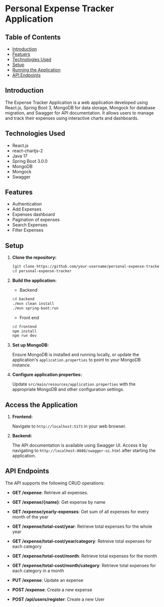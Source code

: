 
# Personal Expense Tracker Application

## Table of Contents
- [Introduction](#introduction)
- [Featuers](#Features)
- [Technologies Used](#technologies-used)
- [Setup](#setup)
- [Running the Application](#running-the-application)
- [API Endpoints](#api-endpoints)

## Introduction

The Expense Tracker Application is a web application developed using React.js, Spring Boot 3, MongoDB for data storage, Mongock for database migration, and Swagger for API documentation. It allows users to manage and track their expenses using interactive charts and dashboards.

## Technologies Used

- React.js
- react-chartjs-2
- Java 17
- Spring Boot 3.0.0
- MongoDB
- Mongock
- Swagger

## Features

- Authentication
- Add Expenses
- Expenses dashboard
- Pagination of expenses
- Search Expenses
- Filter Expenses

## Setup

1. **Clone the repository:**

    ```bash
    [git clone https://github.com/your-username/personal-expense-tracker.git]
    cd personal-expense-tracker
    ```

2. **Build the application:**
    - Backend
    ```bash
    cd backend
    ./mvn clean install
    ./mvn spring-boot:run
    ```
    - Front end
    ```bash
    cd frontend
    npm install
    npm run dev
    ```
       



3. **Set up MongoDB:**

    Ensure MongoDB is installed and running locally, or update the application's `application.properties` to point to your MongoDB instance.

4. **Configure application properties:**

    Update `src/main/resources/application.properties` with the appropriate MongoDB and other configuration settings.

## Access the Application

1. **Frontend:**

   Navigate to `http://localhost:5173` in your web browser.

2. **Backend:**

   The API documentation is available using Swagger UI. Access it by navigating to `http://localhost:8080/swagger-ui.html` after starting the application.


## API Endpoints

The API supports the following CRUD operations:

- **GET /expense**: Retrieve all expenses.
- **GET /expense/{name}**: Get expense by name
- **GET /expense/yearly-expenses**: Get sum of all expenses for every month of the year
- **GET /expense/total-cost/year**: Retrieve total expenses for the whole year
- **GET /expense/total-cost/year/category**: Retreive total expenses for each category
- **GET /expense/total-cost/month**: Retrieve total expenses for the month
- **GET /expense/total-cost/month/category**: Retrieve total expenses for each category in a month

- **PUT /expense**: Update an expense
- **POST /expense**: Create a new expense
- **POST /api/users/register**: Create a new User